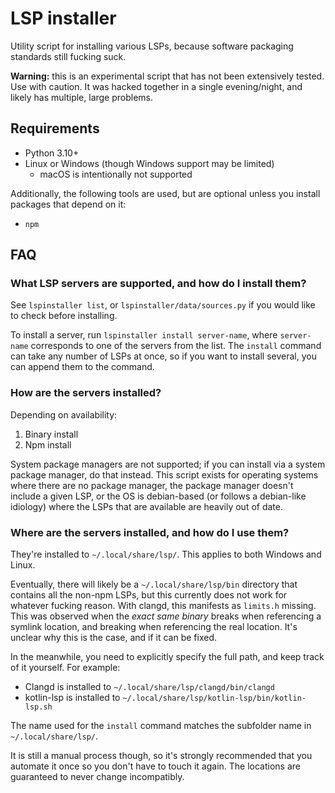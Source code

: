 # LSP installer

Utility script for installing various LSPs, because software packaging standards still fucking suck.

**Warning:** this is an experimental script that has not been extensively tested. Use with caution. It was hacked together in a single evening/night, and likely has multiple, large problems.

## Requirements

* Python 3.10+
* Linux or Windows (though Windows support may be limited)
    * macOS is intentionally not supported

Additionally, the following tools are used, but are optional unless you install packages that depend on it:

* `npm`

## FAQ

### What LSP servers are supported, and how do I install them?

See `lspinstaller list`, or `lspinstaller/data/sources.py` if you would like to check before installing.

To install a server, run `lspinstaller install server-name`, where `server-name` corresponds to one of the servers from the list. The `install` command can take any number of LSPs at once, so if you want to install several, you can append them to the command.

### How are the servers installed?

Depending on availability:

1. Binary install
2. Npm install

System package managers are not supported; if you can install via a system package manager, do that instead. This script exists for operating systems where there are no package manager, the package manager doesn't include a given LSP, or the OS is debian-based (or follows a debian-like idiology) where the LSPs that are available are heavily out of date. 


### Where are the servers installed, and how do I use them?

They're installed to `~/.local/share/lsp/`. This applies to both Windows and Linux.

Eventually, there will likely be a `~/.local/share/lsp/bin` directory that contains all the non-npm LSPs, but  this currently does not work for whatever fucking reason. With clangd, this manifests as `limits.h` missing. This was observed when the _exact same binary_ breaks when referencing a symlink location, and breaking when referencing the real location. It's unclear why this is the case, and if it can be fixed.

In the meanwhile, you need to explicitly specify the full path, and keep track of it yourself. For example:

* Clangd is installed to `~/.local/share/lsp/clangd/bin/clangd`
* kotlin-lsp is installed to `~/.local/share/lsp/kotlin-lsp/bin/kotlin-lsp.sh`

The name used for the `install` command matches the subfolder name in `~/.local/share/lsp/`.

It is still a manual process though, so it's strongly recommended that you automate it once so you don't have to touch it again. The locations are guaranteed to never change incompatibly.

